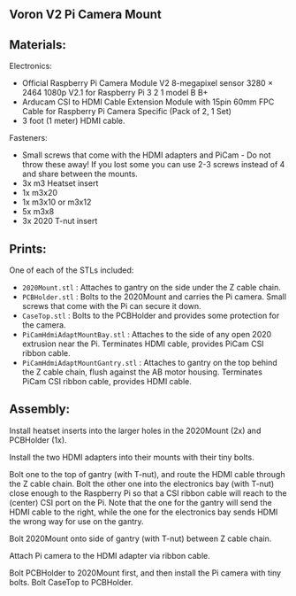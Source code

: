 ## Voron V2 Pi Camera Mount

## Materials:

Electronics:

+ Official Raspberry Pi Camera Module V2 8-megapixel sensor 3280 × 2464 1080p V2.1 for Raspberry Pi 3 2 1 model B B+
+ Arducam CSI to HDMI Cable Extension Module with 15pin 60mm FPC Cable for Raspberry Pi Camera Specific (Pack of 2, 1 Set)
+ 3 foot (1 meter) HDMI cable.

Fasteners:

+ Small screws that come with the HDMI adapters and PiCam - Do not throw these away!  If you lost some you can use 2-3 screws instead of 4 and share between the mounts.
+ 3x m3 Heatset insert
+ 1x m3x20
+ 1x m3x10 or m3x12
+ 5x m3x8
+ 3x 2020 T-nut insert

## Prints:

One of each of the STLs included:

+ `2020Mount.stl` : Attaches to gantry on the side under the Z cable chain.
+ `PCBHolder.stl` : Bolts to the 2020Mount and carries the Pi camera.  Small screws that come with the Pi can secure it down.
+ `CaseTop.stl` : Bolts to the PCBHolder and provides some protection for the camera.
+ `PiCamHdmiAdaptMountBay.stl` : Attaches to the side of any open 2020 extrusion near the Pi.  Terminates HDMI cable, provides PiCam CSI ribbon cable.
+ `PiCamHdmiAdaptMountGantry.stl` : Attaches to gantry on the top behind the Z cable chain, flush against the AB motor housing.  Terminates PiCam CSI ribbon cable, provides HDMI cable.

## Assembly:

Install heatset inserts into the larger holes in the 2020Mount (2x) and PCBHolder (1x).

Install the two HDMI adapters into their mounts with their tiny bolts.

Bolt one to the top of gantry (with T-nut), and route the HDMI cable through the Z cable chain.  Bolt the other one into the electronics bay (with T-nut) close enough to the Raspberry Pi so that a CSI ribbon cable will reach to the (center) CSI port on the Pi.
Note that the one for the gantry will send the HDMI cable to the right, while the one for the electronics bay sends HDMI the wrong way for use on the gantry.

Bolt 2020Mount onto side of gantry (with T-nut) between Z cable chain.

Attach Pi camera to the HDMI adapter via ribbon cable.

Bolt PCBHolder to 2020Mount first, and then install the Pi camera with tiny bolts.
Bolt CaseTop to PCBHolder.

